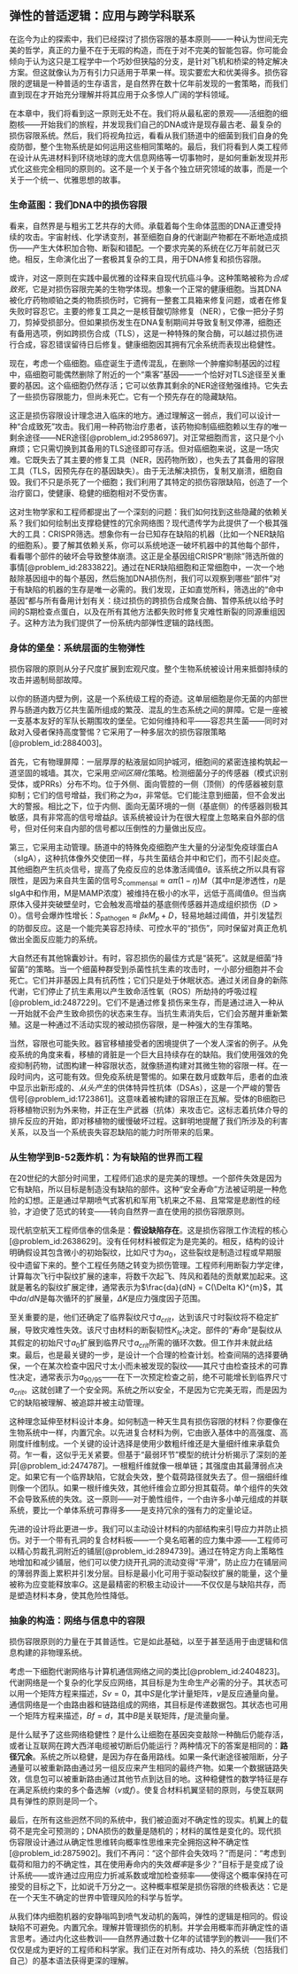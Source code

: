 ## 弹性的普适逻辑：应用与跨学科联系

在迄今为止的探索中，我们已经探讨了损伤容限的基本原则——一种认为世间无完美的哲学，真正的力量不在于无瑕的构造，而在于对不完美的智能包容。你可能会倾向于认为这只是工程学中一个巧妙但狭隘的分支，是针对飞机和桥梁的特定解决方案。但这就像认为万有引力只适用于苹果一样。现实要宏大和优美得多。损伤容限的逻辑是一种普适的生存语言，是自然界在数十亿年前发现的一套策略，而我们直到现在才开始充分理解并将其应用于众多惊人广阔的学科领域。

在本章中，我们将看到这一原则无处不在。我们将从最私密的景观——活细胞的细胞核——开始我们的旅程，并发现我们自己的DNA或许是现存最古老、最复杂的损伤容限系统。然后，我们将视角拉远，看看从我们肠道中的细菌到我们自身的免疫防御，整个生物系统是如何运用这些相同策略的。最后，我们将看到人类工程师在设计从先进材料到环绕地球的庞大信息网络等一切事物时，是如何重新发现并形式化这些完全相同的原则的。这不是一个关于各个独立研究领域的故事，而是一个关于一个统一、优雅思想的故事。

### 生命蓝图：我们DNA中的损伤容限

看来，自然界是与粗劣工艺共存的大师。承载着每个生命体蓝图的DNA正遭受持续的攻击。宇宙射线、化学诱变剂，甚至细胞自身的代谢副产物都在不断地造成损伤——产生大体积加合物、断裂和错配。一个要求完美的系统在亿万年前就已灭绝。相反，生命演化出了一套极其复杂的工具，用于DNA修复和损伤容限。

或许，对这一原则在实践中最优雅的诠释来自现代抗癌斗争。这种策略被称为*合成致死*，它是对损伤容限完美的生物学体现。想象一个正常的健康细胞。当其DNA被化疗药物顺铂之类的物质损伤时，它拥有一整套工具箱来修复问题，或者在修复失败时容忍它。主要的修复工具之一是核苷酸切除修复（NER），它像一把分子剪刀，剪掉受损部分。但如果损伤发生在DNA复制期间并导致复制叉停滞，细胞还有备用选项，例如跨损伤合成（TLS），这是一种特殊的聚合酶，可以越过损伤进行合成，容忍错误留待日后修复。健康细胞因其拥有冗余系统而表现出稳健性。

现在，考虑一个癌细胞。癌症诞生于遗传混乱，在删除一个肿瘤抑制基因的过程中，癌细胞可能偶然删除了附近的一个“乘客”基因——一个恰好对TLS途径至关重要的基因。这个癌细胞仍然存活；它可以依靠其剩余的NER途径勉强维持。它失去了一些损伤容限能力，但尚未死亡。它有一个预先存在的隐藏缺陷。

这正是损伤容限设计理念进入临床的地方。通过理解这一弱点，我们可以设计一种“合成致死”攻击。我们用一种药物治疗患者，该药物抑制癌细胞赖以生存的唯一剩余途径——NER途径[@problem_id:2958697]。对正常细胞而言，这只是个小麻烦；它只需切换到其备用的TLS途径即可存活。但对癌细胞来说，这是一场灾难。它既失去了其主要的修复工具（NER，因药物所致），也失去了其备用的容限工具（TLS，因预先存在的基因缺失）。由于无法解决损伤，复制叉崩溃，细胞自毁。我们不只是杀死了一个细胞；我们利用了其特定的损伤容限缺陷，创造了一个治疗窗口，使健康、稳健的细胞相对不受伤害。

这对生物学家和工程师都提出了一个深刻的问题：我们如何找到这些隐藏的依赖关系？我们如何绘制出支撑稳健性的冗余网络图？现代遗传学为此提供了一个极其强大的工具：CRISPR筛选。想象你有一台已知存在缺陷的机器（比如一个NER缺陷的细胞系）。要了解其依赖关系，你可以系统地逐一破坏机器中的其他每个部件，看看哪个部件的破坏会导致整体崩溃。这正是全基因组CRISPR“剔除”筛选所做的事情[@problem_id:2833822]。通过在NER缺陷细胞和正常细胞中，一次一个地敲除基因组中的每个基因，然后施加DNA损伤剂，我们可以观察到哪些“部件”对于有缺陷的机器的生存是唯一必需的。我们发现，正如直觉所料，筛选出的“命中基因”都与所有备用计划有关：绕过损伤的跨损伤合成聚合酶、暂停系统以给予时间的S期检查点蛋白，以及在所有其他方法都失败时修复灾难性断裂的同源重组因子。这种方法为我们提供了一份系统内部弹性逻辑的路线图。

### 身体的堡垒：系统层面的生物弹性

损伤容限的原则从分子尺度扩展到宏观尺度。整个生物系统被设计用来抵御持续的攻击并遏制局部故障。

以你的肠道内壁为例，这是一个系统级工程的奇迹。这单层细胞是你无菌的内部世界与肠道内数万亿共生菌所组成的繁茂、混乱的生态系统之间的屏障。它是一座被一支基本友好的军队长期围攻的堡垒。它如何维持和平——容忍共生菌——同时对敌对入侵者保持高度警惕？它采用了一种多层次的损伤容限策略[@problem_id:2884003]。

首先，它有物理屏障：一层厚厚的粘液层如同护城河，细胞间的紧密连接构筑起一道坚固的城墙。其次，它采用*空间区隔化*策略。检测细菌分子的传感器（模式识别受体，或PRRs）分布不均。位于外侧、面向管腔的一侧（顶侧）的传感器被刻意抑制；它们的信号增益，我们称之为$\alpha$，非常低。它们能注意到细菌，但不会发出大的警报。相比之下，位于内侧、面向无菌环境的一侧（基底侧）的传感器则极其敏感，具有非常高的信号增益$\beta$。该系统被设计为在很大程度上忽略来自外部的信号，但对任何来自内部的信号都以压倒性的力量做出反应。

第三，它采用主动管理。肠道中的特殊免疫细胞产生大量的分泌型免疫球蛋白A（sIgA），这种抗体像外交使团一样，与共生菌结合并中和它们，而不引起炎症。其他细胞产生抗炎信号，提高了免疫反应的总体激活阈值$\theta$。该系统之所以具有容限性，是因为来自共生菌的信号$S_{\text{commensal}} \approx \alpha \pi (1-\eta) M$（其中$\pi$是渗透性，$\eta$是sIgA中和作用，M是MAMP浓度）被维持在极小的水平，远低于高阈值$\theta$。但当病原体入侵并突破壁垒时，它会触发高增益的基底侧传感器并造成组织损伤（$D>0$）。信号会爆炸性增长：$S_{\text{pathogen}} \approx \beta \kappa M_{p} + D$，轻易地越过阈值，并引发猛烈的防御反应。这是一个能完美容忍持续、可控水平的“损伤”，同时保留对真正危机做出全面反应能力的系统。

大自然还有其他锦囊妙计。有时，容忍损伤的最佳方式是“装死”。这就是细菌“持留菌”的策略。当一个细菌种群受到杀菌性抗生素的攻击时，一小部分细胞并不会死亡。它们并非基因上具有抗药性；它们只是处于休眠状态。通过关闭自身的新陈代谢，它们停止了抗生素用以产生致命活性氧（ROS）所劫持的呼吸过程[@problem_id:2487229]。它们不是通过修复损伤来生存，而是通过进入一种从一开始就不会产生致命损伤的状态来生存。当抗生素消失后，它们会苏醒并重新繁殖。这是一种通过不活动实现的被动损伤容限，是一种强大的生存策略。

当然，容限也可能失败。器官移植接受者的困境提供了一个发人深省的例子。从免疫系统的角度来看，移植的肾脏是一个巨大且持续存在的缺陷。我们使用强效的免疫抑制药物，试图构建一种容限状态，就像肠道构建对其微生物的容限一样。在一段时间内，这可能有效。但免疫系统是警惕的。如果在数月或数年后，患者的血液中显示出新形成的、*从头产生*的供体特异性抗体（DSAs），这是一个严峻的警告信号[@problem_id:1723861]。这意味着被构建的容限正在瓦解。受体的B细胞已将移植物识别为外来物，并正在生产武器（抗体）来攻击它。这标志着抗体介导的排斥反应的开始，即对移植物的缓慢破坏过程。这鲜明地提醒了我们所涉及的利害关系，以及当一个系统丧失容忍缺陷的能力时所带来的后果。

### 从生物学到B-52轰炸机：为有缺陷的世界而工程

在20世纪的大部分时间里，工程师们追求的是完美的理想。一个部件失效是因为它有缺陷，所以目标是制造没有缺陷的部件。这种“安全寿命”方法被证明是一种危险的幻想。正是通过早期喷气式客机和军用飞机来之不易、且常常是悲剧性的经验，才迫使了范式的转变——转向自然界一直在使用的损伤容限原则。

现代航空航天工程师信奉的信条是：**假设缺陷存在**。这是损伤容限工作流程的核心[@problem_id:2638629]。没有任何材料被假定为是完美的。相反，结构的设计明确假设其包含微小的初始裂纹，比如尺寸为$a_0$，这些裂纹是制造过程或早期服役中遗留下来的。整个工程任务随之转变为损伤管理。工程师利用断裂力学定律，计算每次飞行中裂纹扩展的速率，将数千次起飞、阵风和着陆的贡献累加起来。这就是著名的裂纹扩展定律，通常表示为$\frac{da}{dN} = C(\Delta K)^{m}$，其中$da/dN$是每次循环的扩展量，$\Delta K$是应力强度因子范围。

至关重要的是，他们还确定了临界裂纹尺寸$a_{crit}$，达到该尺寸时裂纹将不稳定扩展，导致灾难性失效。该尺寸由材料的断裂韧性$K_{Ic}$决定。部件的“寿命”是裂纹从其假定的初始尺寸$a_0$扩展到临界尺寸$a_{crit}$所需的循环次数。但工作并未就此结束。最后，也是最关键的一步，是设计一个合理的检查计划。检查间隔的选择要确保，一个在某次检查中因尺寸太小而未被发现的裂纹——其尺寸由检查技术的可靠性决定，通常表示为$a_{90/95}$——在下一次预定检查之前，绝不可能增长到临界尺寸$a_{crit}$。这就创建了一个安全网。系统之所以安全，不是因为它完美无瑕，而是因为它的缺陷被理解、被追踪并被主动管理。

这种理念延伸至材料设计本身。如何制造一种天生具有损伤容限的材料？你要像在生物系统中一样，内置冗余。以先进复合材料为例，它由嵌入基体中的高强度、高刚度纤维制成。一个关键的设计选择是使用少数粗纤维还是大量细纤维来承载负荷。乍一看，这似乎无关紧要。但基于“最弱环节”模型的统计分析揭示了深刻的差异[@problem_id:2474787]。一根粗纤维就像一根单链；其强度由其最薄弱点决定。如果它有一个临界缺陷，它就会失效，整个载荷路径就失去了。但一捆细纤维则像一个团队。如果一根纤维失效，其他纤维会立即分担其载荷。单个组件的失效不会导致系统的失效。这一原则——对于脆性组件，一个由许多小单元组成的并联系统，要比一个单体系统可靠得多——是支持冗余的强有力的定量论证。

先进的设计将此更进一步。我们可以主动设计材料的内部结构来引导应力并防止损伤。对于一个带有孔洞的复合材料板——一个臭名昭著的应力集中源——工程师可以精心剪裁孔洞附近的铺层[@problem_id:2894739]。通过在特定方向上策略性地增加和减少铺层，他们可以使力绕开孔洞的流动变得“平滑”，防止应力在铺层间的薄弱界面上累积并引发分层。目标是最小化可用于驱动裂纹扩展的能量，这个量被称为应变能释放率$G$。这是最精密的积极主动设计——不仅仅是与缺陷共存，而是塑造材料本身，使其危险性降低。

### 抽象的构造：网络与信息中的容限

损伤容限原则的力量在于其普适性。它是如此基础，以至于甚至适用于由逻辑和信息构建的非物理系统。

考虑一下细胞代谢网络与计算机通信网络之间的类比[@problem_id:2404823]。代谢网络是一个复杂的化学反应网络，其目标是为生命生产必需的分子。其状态可以用一个矩阵方程来描述，$S v = 0$，其中$S$是化学计量矩阵，$v$是反应通量向量。通信网络是一个由路由器和链路组成的网络，其目标是传递数据包。其状态也可用一个矩阵方程来描述，$B f = d$，其中$B$是关联矩阵，$f$是流量向量。

是什么赋予了这些网络稳健性？是什么让细胞在基因突变敲除一种酶后仍能存活，或者让互联网在跨大西洋电缆被切断后仍能运行？两种情况下的答案是相同的：**路径冗余**。系统之所以稳健，是因为存在备用路线。如果一条代谢途径被阻断，分子通量可以被重新路由通过另一组反应来产生相同的最终产物。如果一个数据链路失效，信息包可以被重新路由通过其他节点到达目的地。这种稳健性的数学特征是存在满足系统约束的多个备选解（$v$或$f$）。使复合材料机翼坚韧的原则，与使互联网具有弹性的原则是同一个。

最后，在所有这些迥然不同的系统中，我们被迫面对不确定性的现实。机翼上的载荷不是完全可预测的；DNA损伤的数量是随机的；材料的属性是变化的。现代损伤容限设计通过从确定性思维转向概率性思维来完全拥抱这种不确定性[@problem_id:2875902]。我们不再问：“这个部件会失效吗？”而是问：“考虑到载荷和阻力的不确定性，其在使用寿命内的失效*概率*是多少？”目标于是变成了设计系统——或许通过应用应力折减系数或增加检查频率——使得这个概率保持在可接受的目标之下，比如说千万分之一。这种概率框架是损伤容限的终极表达：它是在一个天生不确定的世界中管理风险的科学与哲学。

从我们体内细胞机器的安静嗡鸣到喷气发动机的轰鸣，弹性的逻辑是相同的。假设缺陷不可避免。内置冗余。理解并管理损伤的机制。并学会用概率而非确定性的语言思考。通过内化这些教训——自然界通过数十亿年的试错学到的教训——我们不仅仅是成为更好的工程师和科学家。我们正在对所有成功、持久的系统（包括我们自己）的基本语法获得更深的理解。